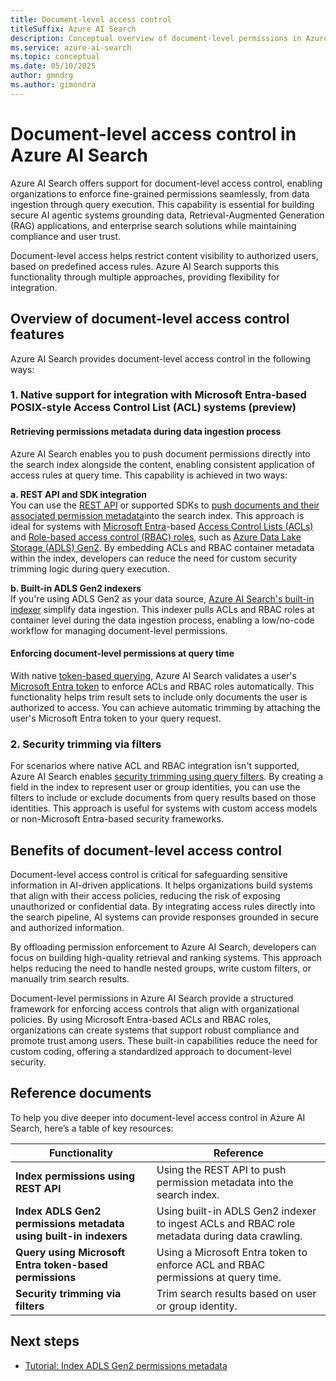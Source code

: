 ```yaml
---  
title: Document-level access control    
titleSuffix: Azure AI Search    
description: Conceptual overview of document-level permissions in Azure AI Search    
ms.service: azure-ai-search    
ms.topic: conceptual    
ms.date: 05/10/2025    
author: gmndrg    
ms.author: gimondra    
---  
```

  
# Document-level access control in Azure AI Search  
  
Azure AI Search offers support for document-level access control, enabling organizations to enforce fine-grained permissions seamlessly, from data ingestion through query execution. This capability is essential for building secure AI agentic systems grounding data, Retrieval-Augmented Generation (RAG) applications, and enterprise search solutions while maintaining compliance and user trust.  
  
Document-level access helps restrict content visibility to authorized users, based on predefined access rules. Azure AI Search supports this functionality through multiple approaches, providing flexibility for integration. 
  
## Overview of document-level access control features  
  
Azure AI Search provides document-level access control in the following ways:  
  
### 1. Native support for integration with Microsoft Entra-based POSIX-style Access Control List (ACL) systems (preview)  
  
#### Retrieving permissions metadata during data ingestion process  
Azure AI Search enables you to push document permissions directly into the search index alongside the content, enabling consistent application of access rules at query time. This capability is achieved in two ways:  
  
**a. REST API and SDK integration**    
You can use the [REST API](/rest/api/searchservice/operation-groups) or supported SDKs to [push documents and their associated permission metadata](search-index-access-control-lists-and-rbac-push-api.md)into the search index. This approach is ideal for systems with [Microsoft Entra](/Entra/fundamentals/what-is-Entra)-based [Access Control Lists (ACLs)](/azure/storage/blobs/data-lake-storage-access-control) and [Role-based access control (RBAC) roles](/azure/role-based-access-control/overview), such as [Azure Data Lake Storage (ADLS) Gen2](/azure/storage/blobs/data-lake-storage-introduction). By embedding ACLs and RBAC container metadata within the index, developers can reduce the need for custom security trimming logic during query execution.      
  
**b. Built-in ADLS Gen2 indexers**    
If you're using ADLS Gen2 as your data source, [Azure AI Search's built-in indexer](search-indexer-access-control-lists-and-role-based-access.md) simplify data ingestion. This indexer pulls ACLs and RBAC roles at container level during the data ingestion process, enabling a low/no-code workflow for managing document-level permissions.  
  
#### Enforcing document-level permissions at query time    
With native [token-based querying](https://aka.ms/azs-query-preserving-permissions), Azure AI Search validates a user's [Microsoft Entra token](/Entra/identity/devices/concept-tokens-microsoft-Entra-id) to enforce ACLs and RBAC roles automatically. This functionality helps trim result sets to include only documents the user is authorized to access. You can achieve automatic trimming by attaching the user's Microsoft Entra token to your query request.

  
### 2. Security trimming via filters  
  
For scenarios where native ACL and RBAC integration isn't supported, Azure AI Search enables [security trimming using query filters](search-security-trimming-for-azure-search.md). By creating a field in the index to represent user or group identities, you can use the filters to include or exclude documents from query results based on those identities. This approach is useful for systems with custom access models or non-Microsoft Entra-based security frameworks.    

## Benefits of document-level access control  
  
Document-level access control is critical for safeguarding sensitive information in AI-driven applications. It helps organizations build systems that align with their access policies, reducing the risk of exposing unauthorized or confidential data. By integrating access rules directly into the search pipeline, AI systems can provide responses grounded in secure and authorized information.  

By offloading permission enforcement to Azure AI Search, developers can focus on building high-quality retrieval and ranking systems. This approach helps reducing the need to handle nested groups, write custom filters, or manually trim search results.  

Document-level permissions in Azure AI Search provide a structured framework for enforcing access controls that align with organizational policies. By using Microsoft Entra-based ACLs and RBAC roles, organizations can create systems that support robust compliance and promote trust among users. These built-in capabilities reduce the need for custom coding, offering a standardized approach to document-level security.  

## Reference documents  
  
To help you dive deeper into document-level access control in Azure AI Search, here’s a table of key resources:  
  
| Functionality | Reference |  
|-------|-------------|
| **Index permissions using REST API** | Using the REST API to push permission metadata into the search index. | [Index permissions using REST API](search-index-access-control-lists-and-rbac-push-api.md) |  
| **Index ADLS Gen2 permissions metadata using built-in indexers** | Using built-in ADLS Gen2 indexer to ingest ACLs and RBAC role metadata during data crawling. | [Index permissions using ADLS Gen2 indexer](search-indexer-access-control-lists-and-role-based-access.md) |  
| **Query using Microsoft Entra token-based permissions** | Using a Microsoft Entra token to enforce ACL and RBAC permissions at query time. | [Query using Microsoft Entra token-based permissions](https://aka.ms/azs-query-preserving-permissions) |  
| **Security trimming via filters** | Trim search results based on user or group identity. | [Security trimming via filters](search-security-trimming-for-azure-search.md) |  
 
  
  
## Next steps  
  
- [Tutorial: Index ADLS Gen2 permissions metadata](search-security-trimming-for-azure-search.md)  
